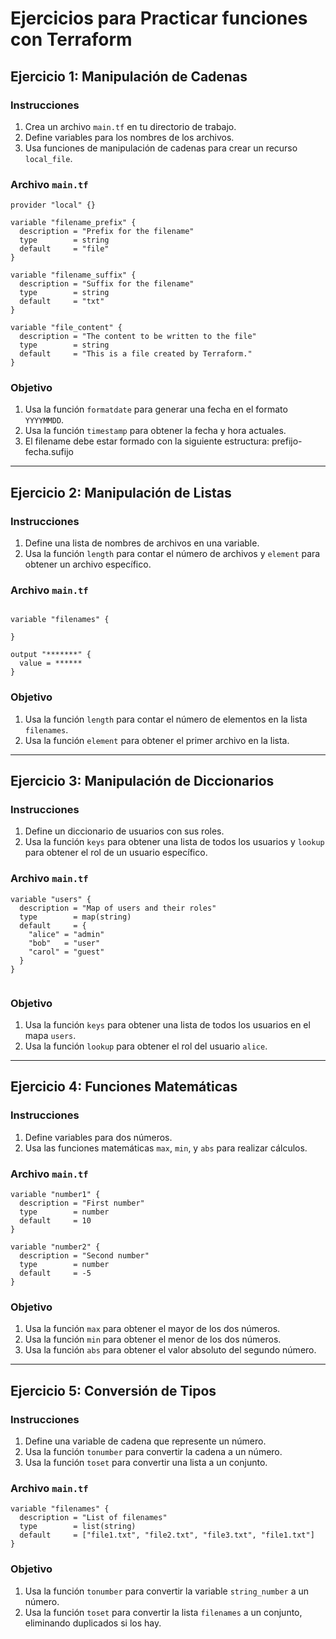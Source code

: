# Ejercicios para Practicar funciones con Terraform

## Ejercicio 1: Manipulación de Cadenas

### Instrucciones

1. Crea un archivo `main.tf` en tu directorio de trabajo.
2. Define variables para los nombres de los archivos.
3. Usa funciones de manipulación de cadenas para crear un recurso `local_file`.

### Archivo `main.tf`

```hcl
provider "local" {}

variable "filename_prefix" {
  description = "Prefix for the filename"
  type        = string
  default     = "file"
}

variable "filename_suffix" {
  description = "Suffix for the filename"
  type        = string
  default     = "txt"
}

variable "file_content" {
  description = "The content to be written to the file"
  type        = string
  default     = "This is a file created by Terraform."
}

```

### Objetivo

1. Usa la función `formatdate` para generar una fecha en el formato `YYYYMMDD`.
2. Usa la función `timestamp` para obtener la fecha y hora actuales.
3. El filename debe estar formado con la siguiente estructura: prefijo-fecha.sufijo

---

## Ejercicio 2: Manipulación de Listas

### Instrucciones

1. Define una lista de nombres de archivos en una variable.
2. Usa la función `length` para contar el número de archivos y `element` para obtener un archivo específico.

### Archivo `main.tf`

```hcl

variable "filenames" {

}

output "*******" {
  value = ******
}

```

### Objetivo

1. Usa la función `length` para contar el número de elementos en la lista `filenames`.
2. Usa la función `element` para obtener el primer archivo en la lista.

---

## Ejercicio 3: Manipulación de Diccionarios

### Instrucciones

1. Define un diccionario de usuarios con sus roles.
2. Usa la función `keys` para obtener una lista de todos los usuarios y `lookup` para obtener el rol de un usuario específico.

### Archivo `main.tf`

```hcl
variable "users" {
  description = "Map of users and their roles"
  type        = map(string)
  default     = {
    "alice" = "admin"
    "bob"   = "user"
    "carol" = "guest"
  }
}


```

### Objetivo

1. Usa la función `keys` para obtener una lista de todos los usuarios en el mapa `users`.
2. Usa la función `lookup` para obtener el rol del usuario `alice`.

---

## Ejercicio 4: Funciones Matemáticas

### Instrucciones

1. Define variables para dos números.
2. Usa las funciones matemáticas `max`, `min`, y `abs` para realizar cálculos.

### Archivo `main.tf`

```hcl
variable "number1" {
  description = "First number"
  type        = number
  default     = 10
}

variable "number2" {
  description = "Second number"
  type        = number
  default     = -5
}

```

### Objetivo

1. Usa la función `max` para obtener el mayor de los dos números.
2. Usa la función `min` para obtener el menor de los dos números.
3. Usa la función `abs` para obtener el valor absoluto del segundo número.

---

## Ejercicio 5: Conversión de Tipos

### Instrucciones

1. Define una variable de cadena que represente un número.
2. Usa la función `tonumber` para convertir la cadena a un número.
3. Usa la función `toset` para convertir una lista a un conjunto.

### Archivo `main.tf`

```hcl
variable "filenames" {
  description = "List of filenames"
  type        = list(string)
  default     = ["file1.txt", "file2.txt", "file3.txt", "file1.txt"]
}

```

### Objetivo

1. Usa la función `tonumber` para convertir la variable `string_number` a un número.
2. Usa la función `toset` para convertir la lista `filenames` a un conjunto, eliminando duplicados si los hay.

